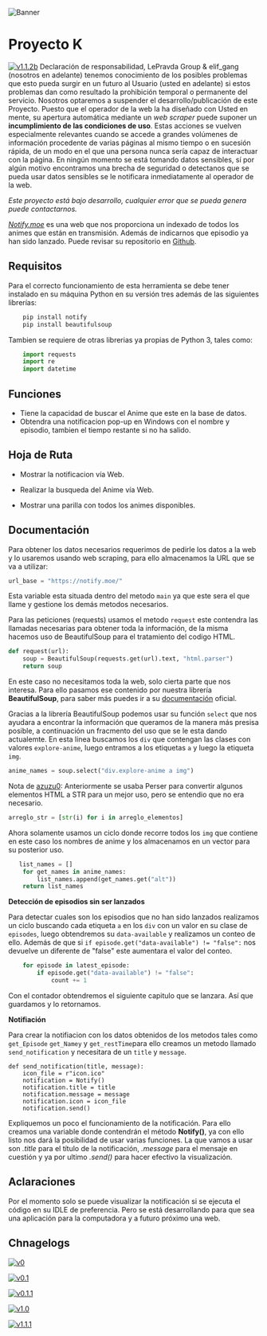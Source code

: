 
![Banner](https://i.ibb.co/BZL0WFT/proyecto-k.png)

# Proyecto K
[![v1.1.2b](https://img.shields.io/badge/release-v1.1.2a-green)](https://github.com/azuzu0/proyeto_k/blob/main/log/v1.1.2b/README.md)
Declaración de responsabilidad, LePravda Group & elif_gang (nosotros en adelante) tenemos conocimiento de los posibles problemas que esto pueda surgir en un futuro al Usuario (usted en adelante) si estos problemas dan como resultado la prohibición temporal o permanente del servicio. Nosotros optaremos a suspender el desarrollo/publicación de este Proyecto. Puesto que el operador de la web la ha diseñado con Usted en mente, su apertura automática mediante un *web scraper*  puede suponer un **incumplimiento de las condiciones de uso**. Estas acciones se vuelven especialmente relevantes cuando se accede a grandes volúmenes de información procedente de varias páginas al mismo tiempo o en sucesión rápida, de un modo en el que una persona nunca sería capaz de interactuar con la página. En ningún momento se está tomando datos sensibles,
sí por algún motivo encontramos una brecha de seguridad o detectanos que se pueda usar datos sensibles se le notificara inmediatamente al operador de la web.

*Este proyecto está bajo desarrollo, cualquier error que se pueda genera puede contactarnos.*

*[Notify.moe](https://notify.moe/)* es una web que nos proporciona un indexado de todos los animes que están en transmisión. Además de indicarnos que episodio ya han sido lanzado. Puede revisar su repositorio en [Github](https://github.com/animenotifier/notify.moe).
## Requisitos

Para el correcto funcionamiento de esta herramienta se debe tener instalado en su máquina Python en su versión tres además de las siguientes librerías:

```python
    pip install notify
    pip install beautifulsoup
```
Tambien se requiere de otras librerias ya propias de Python 3, tales como:
```python
    import requests
    import re
    import datetime
```
## Funciones
    
* Tiene la capacidad de buscar el Anime que este en la base de datos.
* Obtendra una notificacion pop-up en Windows con el nombre y episodio, tambien el tiempo restante si no ha salido.
## Hoja de Ruta

- Mostrar la notificacion vía Web.

- Realizar la busqueda del Anime vía Web.

- Mostrar una parilla con todos los animes disponibles.


## Documentación

Para obtener los datos necesarios requerimos de pedirle los datos a la web y lo usaremos usando web scraping, para ello almacenamos la URL que se va a utilizar:

```python
url_base = "https://notify.moe/"
```

Esta variable esta situada dentro del metodo `main` ya que este sera el que llame y gestione los demás metodos necesarios.

Para las peticiones (requests) usamos el metodo `request` este contendra las llamadas necesarias para obtener toda la información, de la misma hacemos uso de BeautifulSoup para el tratamiento del codigo HTML.

```python
def request(url):
    soup = BeautifulSoup(requests.get(url).text, "html.parser")
    return soup
```

En este caso no necesitamos toda la web, solo cierta parte que nos interesa. Para ello pasamos ese contenido por nuestra librería **BeautifulSoup**, para saber más puedes ir a su [documentación](https://www.crummy.com/software/BeautifulSoup/bs4/doc/) oficial.

Gracias a la librería BeautifulSoup podemos usar su función `select` que nos ayudara a encontrar la información que queramos de la manera más presisa posible, a continuación un fracmento del uso que se le esta dando actualemte. En esta linea buscamos los `div` que contengan las clases con valores `explore-anime`, luego entramos a los etiquetas `a` y luego la etiqueta `img`.

```python
anime_names = soup.select("div.explore-anime a img")
```
Nota de [azuzu0](https://github.com/azuzu0): 
Anteriormente se usaba Perser para convertir algunos  elementos HTML a STR para un mejor uso, pero se entendio que no era necesario.

```python
arreglo_str = [str(i) for i in arreglo_elementos]
```

Ahora solamente usamos un ciclo donde recorre todos los `img` que contiene en este caso los nombres de anime y los almacenamos en un vector para su posterior uso.

```python
   list_names = []
    for get_names in anime_names:
        list_names.append(get_names.get("alt"))
    return list_names
```


**Detección de episodios sin ser lanzados**

Para detectar cuales son los episodios que no han sido lanzados realizamos un ciclo buscando cada etiqueta `a` en los `div` con un valor en su clase de `episodes`, luego obtendremos su `data-available` y realizamos un conteo de ello. Además de que si
`if episode.get("data-available") != "false":` nos devuelve un diferente de "false" este aumentara el valor del conteo.

```python
    for episode in latest_episode:
        if episode.get("data-available") != "false":
            count += 1
```

Con el contador obtendremos el siguiente capitulo que se lanzara. Así que guardamos y lo retornamos.

**Notifiación**

Para crear la notifiacion con los datos obtenidos de los metodos tales como `get_Episode` `get_Namey` y `get_restTime`para ello creamos un metodo llamado  `send_notification` y necesitara de un `title` y `message`.

```python-repl
def send_notification(title, message):
    icon_file = r"icon.ico"
    notification = Notify()
    notification.title = title
    notification.message = message
    notification.icon = icon_file
    notification.send()
```

Expliquemos un poco el funcionamiento de la notificación. Para ello creamos una variable donde contendrán el método **Notify()**, ya con ello listo nos dará la posibilidad de usar varias funciones. La que vamos a usar son *.title* para el título de la notificación, *.message* para el mensaje en cuestión y ya por ultimo *.send()* para hacer efectivo la visualización.


## Aclaraciones

Por el momento solo se puede visualizar la notificación si se ejecuta el código en su IDLE de preferencia. Pero se está desarrollando para que sea una aplicación para la computadora y a futuro próximo una web.

## Chnagelogs

[![v0](https://img.shields.io/badge/changelog-v0-orange)](https://github.com/azuzu0/proyeto_k/blob/main/log/v0/README.md)

[![v0.1](https://img.shields.io/badge/changelog-v0.1-orange)](https://github.com/azuzu0/proyeto_k/tree/main/log/v0.1/README.md)

[![v0.1.1](https://img.shields.io/badge/changelog-v0.1.1-orange)](https://github.com/azuzu0/proyeto_k/blob/main/log/v0.1.1/README.md)

[![v1.0](https://img.shields.io/badge/changelog-v1.0-orange)](https://github.com/azuzu0/proyeto_k/blob/main/log/v1.0/README.md)

[![v1.1.1](https://img.shields.io/badge/changelog-v1.1.1-orange)](https://github.com/azuzu0/proyeto_k/blob/main/log/v1.1.1/README.md)

